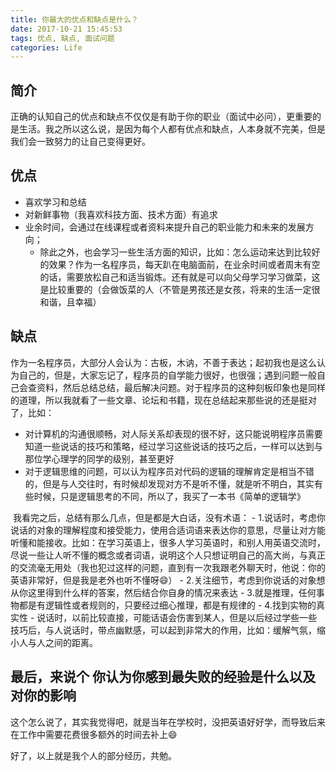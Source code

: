 ```yaml
---
title: 你最大的优点和缺点是什么？
date: 2017-10-21 15:45:53
tags: 优点, 缺点, 面试问题
categories: Life
---
```


## 简介
正确的认知自己的优点和缺点不仅仅是有助于你的职业（面试中必问），更重要的是生活。我之所以这么说，是因为每个人都有优点和缺点，人本身就不完美，但是我们会一致努力的让自己变得更好。

## 优点
- 喜欢学习和总结
- 对新鲜事物（我喜欢科技方面、技术方面）有追求
- 业余时间，会通过在线课程或者资料来提升自己的职业能力和未来的发展方向；
    - 除此之外，也会学习一些生活方面的知识，比如：怎么运动来达到比较好的效果？作为一名程序员，每天趴在电脑面前，在业余时间或者周末有空的话，需要放松自己和适当锻炼。还有就是可以向父母学习学习做菜，这是比较重要的（会做饭菜的人（不管是男孩还是女孩，将来的生活一定很和谐，且幸福）

## 缺点
作为一名程序员，大部分人会认为：古板，木讷，不善于表达；起初我也是这么认为自己的，但是，大家忘记了，程序员的自学能力很好，也很强；遇到问题一般自己会查资料，然后总结总结，最后解决问题。对于程序员的这种刻板印象也是同样的道理，所以我就看了一些文章、论坛和书籍，现在总结起来那些说的还是挺对了，比如：
- 对计算机的沟通很顺畅，对人际关系却表现的很不好，这只能说明程序员需要知道一些说话的技巧和策略，经过学习这些说话的技巧之后，一样可以达到与那位学心理学的同学的级别，甚至更好
- 对于逻辑思维的问题，可以认为程序员对代码的逻辑的理解肯定是相当不错的，但是与人交往时，有时候却发现对方不是听不懂，就是听不明白，其实有些时候，只是逻辑思考的不同，所以了，我买了一本书《简单的逻辑学》
<img src="/img/book/beingLogicalBookCover.jpg" alt="" />
    我看完之后，总结有那么几点，但是都是大白话，没有术语：
    - 1.说话时，考虑你说话的对象的理解程度和接受能力，使用合适词语来表达你的意思，尽量让对方能听懂和能接收。比如：在学习英语上，很多人学习英语时，和别人用英语交流时，尽说一些让人听不懂的概念或者词语，说明这个人只想证明自己的高大尚，与真正的交流毫无用处（我也犯过这样的问题，直到有一次我跟老外聊天时，他说：你的英语非常好，但是我是老外也听不懂呀😄）
    - 2.关注细节，考虑到你说话的对象想从你这里得到什么样的答案，然后结合你自身的情况来表达
    - 3.就是推理，任何事物都是有逻辑性或者规则的，只要经过细心推理，都是有规律的
    - 4.找到实物的真实性
- 说话时，以前比较直接，可能话语会伤害到某人，但是以后经过学些一些技巧后，与人说话时，带点幽默感，可以起到非常大的作用，比如：缓解气氛，缩小人与人之间的距离。

## 最后，来说个 你认为你感到最失败的经验是什么以及对你的影响
这个怎么说了，其实我觉得吧，就是当年在学校时，没把英语好好学，而导致后来在工作中需要花费很多额外的时间去补上😄

好了，以上就是我个人的部分经历，共勉。

